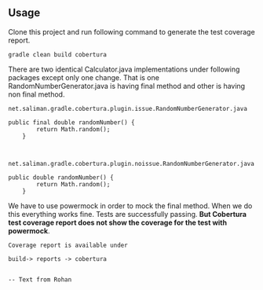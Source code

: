 Usage
-----

Clone this project and run following command to generate the test coverage report.

	gradle clean build cobertura

There are two identical Calculator.java implementations under following packages except only one change. That is one RandomNumberGenerator.java is having final method and other is having non final method.

	net.saliman.gradle.cobertura.plugin.issue.RandomNumberGenerator.java

	public final double randomNumber() {
        	return Math.random();
    	}


	
	net.saliman.gradle.cobertura.plugin.noissue.RandomNumberGenerator.java

	public double randomNumber() {
        	return Math.random();
    	}

We have to use powermock in order to mock the final method. When we do this everything works fine. Tests are successfully passing. **But Cobertura test coverage report does not show the coverage for the test with powermock**. 


	Coverage report is available under
	
	build-> reports -> cobertura	
	
	
	-- Text from Rohan
